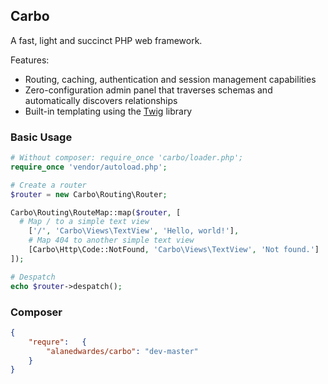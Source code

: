 ## Carbo

A fast, light and succinct PHP web framework.

Features:
* Routing, caching, authentication and session management capabilities
* Zero-configuration admin panel that traverses schemas and automatically discovers relationships
* Built-in templating using the [Twig](https://github.com/fabpot/Twig) library

### Basic Usage

```php
# Without composer: require_once 'carbo/loader.php';
require_once 'vendor/autoload.php';

# Create a router
$router = new Carbo\Routing\Router;

Carbo\Routing\RouteMap::map($router, [
  # Map / to a simple text view
	['/', 'Carbo\Views\TextView', 'Hello, world!'],
	# Map 404 to another simple text view
	[Carbo\Http\Code::NotFound, 'Carbo\Views\TextView', 'Not found.']
]);

# Despatch
echo $router->despatch();
```

### Composer
```json
{
	"requre":	{
		"alanedwardes/carbo": "dev-master"
	}
}
```
